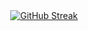 <div style="display: flex; justify-content: center; align-items: center;">
  <a href="https://youtu.be/dQw4w9WgXcQ?si=8Pw2Ag7KTukSi--s">
    <img src="https://streak-stats.demolab.com?user=crhlkj&theme=github-dark-blue&hide_border=true&locale=ru&date_format=j%20M%5B%20Y%5D" alt="GitHub Streak" />
  </a>
</div>
